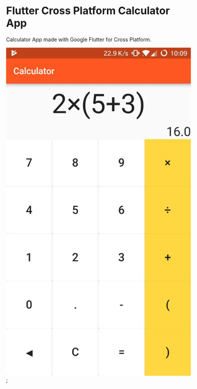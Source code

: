 # Flutter Cross Platform Calculator App

Calculator App made with Google Flutter for Cross Platform.

![Screenshot](screenshot.jpg);